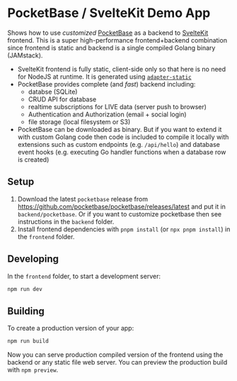 # PocketBase / SvelteKit Demo App

Shows how to use _customized_ [PocketBase](https://pocketbase.io/) as a backend
to [SvelteKit](https://kit.svelte.dev) frontend.
This is a super high-performance frontend+backend combination since frontend
is static and backend is a single compiled Golang binary (JAMstack).

- SvelteKit frontend is fully static, client-side only so that here is no need
  for NodeJS at runtime. It is generated using [`adapter-static`](https://github.com/sveltejs/kit/tree/master/packages/adapter-static)
- PocketBase provides complete (and _fast_) backend including:
  - databse (SQLite)
  - CRUD API for database
  - realtime subscriptions for LIVE data (server push to browser)
  - Authentication and Authorization (email + social login)
  - file storage (local filesystem or S3)
- PocketBase can be downloaded as binary. But if you want to extend it with
  custom Golang code then code is included to compile it locally with
  extensions such as custom endpoints (e.g. `/api/hello`) and database event
  hooks (e.g. executing Go handler functions when a database row is created)

## Setup

1. Download the latest `pocketbase` release from
   https://github.com/pocketbase/pocketbase/releases/latest
   and put it in `backend/pocketbase`. Or if you want to customize pocketbase
   then see instructions in the `backend` folder.
2. Install frontend dependencies with `pnpm install` (or `npx pnpm install`)
   in the `frontend` folder.

## Developing

In the `frontend` folder, to start a development server:

```bash
npm run dev
```

## Building

To create a production version of your app:

```bash
npm run build
```

Now you can serve production compiled version of the frontend using the backend
or any static file web server. You can preview the production build with
`npm preview`.

